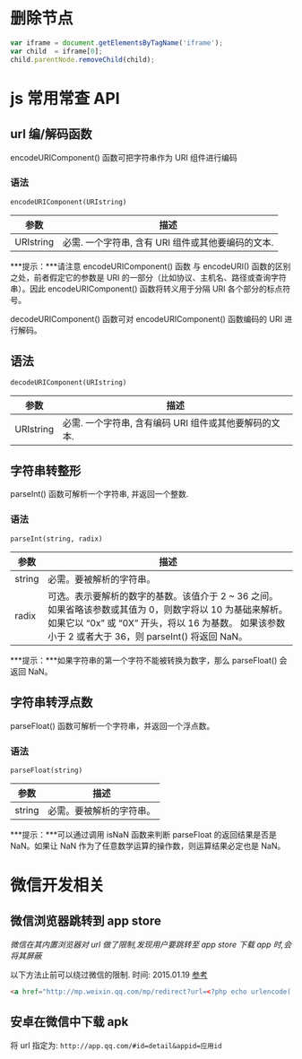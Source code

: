 # 删除节点

```javascript
var iframe = document.getElementsByTagName('iframe');
var child  = iframe[0];
child.parentNode.removeChild(child);
```

# js 常用常查 API

## url 编/解码函数

encodeURIComponent() 函数可把字符串作为 URI 组件进行编码

### 语法

`encodeURIComponent(URIstring)`

参数  |  描述
----- | ----
URIstring |  必需. 一个字符串, 含有 URI 组件或其他要编码的文本.

***提示：***请注意 encodeURIComponent() 函数 与 encodeURI() 函数的区别之处，前者假定它的参数是 URI 的一部分（比如协议、主机名、路径或查询字符串）。因此 encodeURIComponent() 函数将转义用于分隔 URI 各个部分的标点符号。

decodeURIComponent() 函数可对 encodeURIComponent() 函数编码的 URI 进行解码。

## 语法

`decodeURIComponent(URIstring)`

参数  |  描述
----- | ----
URIstring  | 必需. 一个字符串, 含有编码 URI 组件或其他要解码的文本.

## 字符串转整形

parseInt() 函数可解析一个字符串, 并返回一个整数.

### 语法

`parseInt(string, radix)`

参数  |  描述
----- | ----
string | 必需。要被解析的字符串。
radix  | 可选。表示要解析的数字的基数。该值介于 2 ~ 36 之间。 如果省略该参数或其值为 0，则数字将以 10 为基础来解析。如果它以 “0x” 或 “0X” 开头，将以 16 为基数。  如果该参数小于 2 或者大于 36，则 parseInt() 将返回 NaN。

***提示：***如果字符串的第一个字符不能被转换为数字，那么 parseFloat() 会返回 NaN。

## 字符串转浮点数

parseFloat() 函数可解析一个字符串，并返回一个浮点数。

### 语法

`parseFloat(string)`

参数  |  描述
----- | ----
string | 必需。要被解析的字符串。

***提示：***可以通过调用 isNaN 函数来判断 parseFloat 的返回结果是否是 NaN。如果让 NaN 作为了任意数学运算的操作数，则运算结果必定也是 NaN。

# 微信开发相关

## 微信浏览器跳转到 app store

*微信在其内置浏览器对 url 做了限制,发现用户要跳转至 app store 下载 app 时,会将其屏蔽*

以下方法止前可以绕过微信的限制.  时间: 2015.01.19  [参考](http://www.ildsea.com/1781.html)

```html
<a href="http://mp.weixin.qq.com/mp/redirect?url=<?php echo urlencode('app store 中特推广下载链接'); ?>">下载并安装app</a>;
```

## 安卓在微信中下载 apk

将 url 指定为:
`http://app.qq.com/#id=detail&appid=应用id`

